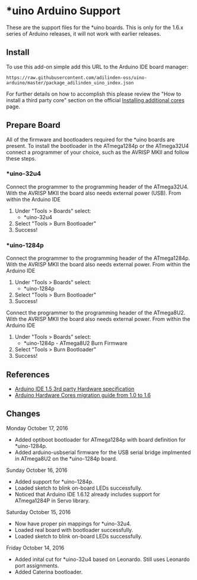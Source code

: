 # \*uino Arduino Support

These are the support files for the \*uino boards. This is only for the 1.6.x series of Arduino releases, it will not work with earlier releases.

## Install

To use this add-on simple add this URL to the Arduino IDE board manager:

	https://raw.githubusercontent.com/adilinden-oss/uino-arduino/master/package_adilinden_uino_index.json

For further details on how to accomplish this please review the "How to install a third party core" section on the official [Installing additional cores](https://www.arduino.cc/en/guide/cores) page.

## Prepare Board

All of the firmware and bootloaders required for the \*uino boards are present.  To install the bootloader in the ATmega1284p or the ATmega32U4 connect a programmer of your choice, such as the AVRISP MKII and follow these steps.

### \*uino-32u4

Connect the programmer to the programming header of the ATmega32U4. With the AVRISP MKII the board also needs external power (USB). From within the Arduino IDE

1. Under "Tools > Boards" select:
    * \*uino-32u4
2. Select "Tools > Burn Bootloader"
3. Success! 

### \*uino-1284p

Connect the programmer to the programming header of the ATmega1284p.  With the AVRISP MKII the board also needs external power. From within the Arduino IDE

1. Under "Tools > Boards" select:
    * \*uino-1284p
2. Select "Tools > Burn Bootloader"
3. Success! 

Connect the programmer to the programming header of the ATmega8U2.  With the AVRISP MKII the board also needs external power. From within the Arduino IDE

1. Under "Tools > Boards" select:
    * \*uino-1284p - ATmega8U2 Burn Firmware
2. Select "Tools > Burn Bootloader"
3. Success! 

## References

- [Arduino IDE 1.5 3rd party Hardware specification](https://github.com/arduino/Arduino/wiki/Arduino-IDE-1.5-3rd-party-Hardware-specification)
- [Arduino Hardware Cores migration guide from 1.0 to 1.6](https://github.com/arduino/Arduino/wiki/Arduino-Hardware-Cores-migration-guide-from-1.0-to-1.6)

## Changes

Monday October 17, 2016

- Added optiboot bootloader for ATmega1284p with board definition for \*uino-1284p.
- Added arduino-usbserial firmware for the USB serial bridge implmented in ATmega8U2 on the \*uino-1284p board.

Sunday October 16, 2016

- Added support for \*uino-1284p.
- Loaded sketch to blink on-board LEDs successfully.
- Noticed that Arduino IDE 1.6.12 already includes support for ATmega1284P in Servo library.

Saturday October 15, 2016

- Now have proper pin mappings for *uino-32u4.
- Loaded real board with bootloader successfully.
- Loaded sketch to blink on-board LEDs successfully.

Friday October 14, 2016

- Added inital cut for \*uino-32u4 based on Leonardo.  Still uses Leonardo port assignments.
- Added Caterina bootloader.

